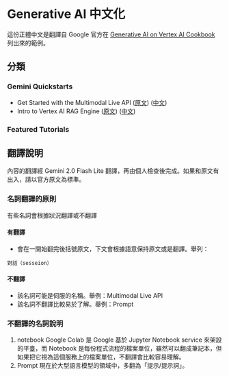 # Generative AI 中文化

這份正體中文是翻譯自 Google 官方在 [Generative AI on Vertex AI Cookbook](https://cloud.google.com/vertex-ai/generative-ai/docs/cookbook) 列出來的範例。

## 分類
### Gemini Quickstarts
- Get Started with the Multimodal Live API ([原文](https://github.com/GoogleCloudPlatform/generative-ai/blob/main/gemini/multimodal-live-api/intro_multimodal_live_api_genai_sdk.ipynb)) ([中文](./gemini/intro_multimodal_live_api_genai_sdk.ipynb))
- Intro to Vertex AI RAG Engine ([原文](https://github.com/GoogleCloudPlatform/generative-ai/blob/main/gemini/rag-engine/intro_rag_engine.ipynb)) ([中文](./gemini/intro_rag_engine.ipynb))

### Featured Tutorials

## 翻譯說明

內容的翻譯經 Gemini 2.0 Flash Lite 翻譯，再由個人檢查後完成。如果和原文有出入，請以官方原文為標準。

### 名詞翻譯的原則

有些名詞會根據狀況翻譯或不翻譯
#### 有翻譯
- 會在一開始翻完後括號原文，下文會根據語意保持原文或是翻譯。舉列：
```
對話（sesseion）
```

#### 不翻譯
- 該名詞可能是伺服的名稱。舉例：Multimodal Live API
- 該名詞不翻譯比較易於了解。舉例：Prompt
 
### 不翻譯的名詞說明
1. notebook
Google Colab 是 Google 基於 Jupyter Notebook service 來架設的平臺，而 Notebook 是每份程式流程的檔案單位，雖然可以翻成筆記本，但如果把它視為這個服務上的檔案單位，不翻譯會比較容易理解。
2. Prompt
現在於大型語言模型的領域中，多翻為「提示/提示詞」。
